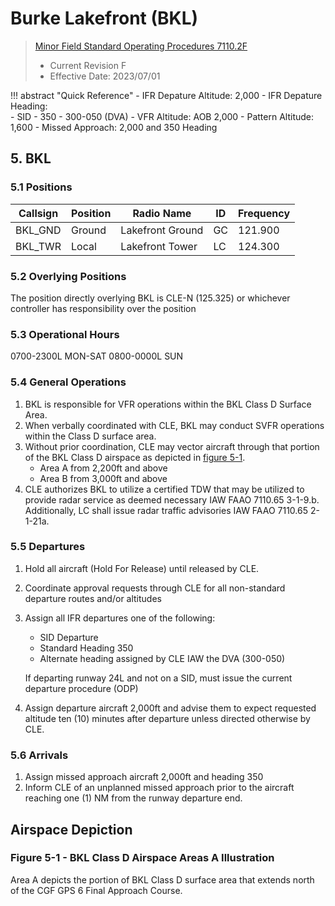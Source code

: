 # Burke Lakefront (BKL)
> [Minor Field Standard Operating Procedures 7110.2F](../../authority-sections/7110.2F-authority.md)
> - Current Revision F
> - Effective Date: 2023/07/01

!!! abstract "Quick Reference"
    - IFR Depature Altitude: 2,000
    - IFR Depature Heading:     
        - SID
        - 350
        - 300-050 (DVA)
    - VFR Altitude: AOB 2,000
    - Pattern Altitude: 1,600
    - Missed Approach: 2,000 and 350 Heading

## 5. BKL

### 5.1 Positions
| Callsign | Position | Radio Name | ID | Frequency |
| -- | -- | -- | -- | -- |
| BKL_GND | Ground | Lakefront Ground | GC | 121.900 |
| BKL_TWR | Local | Lakefront Tower | LC | 124.300 |

### 5.2 Overlying Positions
The position directly overlying BKL is CLE-N (125.325) or whichever controller has responsibility over the position
### 5.3 Operational Hours
0700-2300L MON-SAT
0800-0000L SUN

### 5.4 General Operations
1. BKL is responsible for VFR operations within the BKL Class D Surface Area.
2. When verbally coordinated with CLE, BKL may conduct SVFR operations within the Class D surface area.
3. Without prior coordination, CLE may vector aircraft through that portion of the BKL Class D airspace as depicted in [figure 5-1](#figure-5-1---bkl-class-d-airspace-areas-a-illustration).
    - Area A from 2,200ft and above
    - Area B from 3,000ft and above
4. CLE authorizes BKL to utilize a certified TDW that may be utilized to provide radar service as deemed necessary IAW FAAO 7110.65 3-1-9.b. Additionally, LC shall issue radar traffic advisories IAW FAAO 7110.65 2-1-21a.

### 5.5 Departures
1. Hold all aircraft (Hold For Release) until released by CLE.
2. Coordinate approval requests through CLE for all non-standard departure routes and/or altitudes
3. Assign all IFR departures one of the following:
    - SID Departure
    - Standard Heading 350
    - Alternate heading assigned by CLE IAW the DVA (300-050)  

    If departing runway 24L and not on a SID, must issue the current departure procedure (ODP)
4. Assign departure aircraft 2,000ft and advise them to expect requested altitude ten (10) minutes after departure unless directed otherwise by CLE.



### 5.6 Arrivals
1. Assign missed approach aircraft 2,000ft and heading 350
2. Inform CLE of an unplanned missed approach prior to the aircraft reaching one (1) NM from the runway departure end.

## Airspace Depiction 

### Figure 5-1 - BKL Class D Airspace Areas A Illustration
Area A depicts the portion of BKL Class D surface area that extends north of the CGF GPS 6 Final Approach Course.